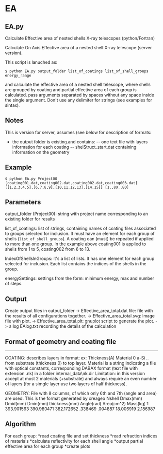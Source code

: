 # EA

EA.py
----------
Calculate Effective area of nested shells X-ray telescopes (python/Fortran)

Calculate On Axis Effective area of a nested shell X-ray telescope (server version).

This script is lanuched as:

    $ python EA.py output_folder list_of_coatings list_of_shell_groups energy_range

and calculate the effective area of a nested shell telescope, where shells are grouped
by coating and partial effective area of each group is calculated.
pass arguments separated by spaces without any space inside the single argument.
Don't use any delimiter for strings (see examples for sintax).

Notes
----------
This is version for server, assumes (see below for description of formats:
- the output folder is existing.and contains:
-- one text file with layers information for each coating
-- shelStruct_start.dat containing information on the geometry

Example
----------
    $ python EA.py Project00 [coating001.dat,coating002.dat,coating002.dat,coating003.dat] [[1,2,3,4,5],[6,7,8,9],[10,11,12,13],[14,15]] [1.,80.,80]
    
Parameters
----------

output_folder (Project00): string with project name corresponding to an existing folder for results

list_of_coatings: list of strings, containing names of coating files associated to groups selected for inclusion. It must have an element for each group of shells (`list_of_shell_groups`). A coating can (must) be repeated if applied to more than one group. In the example above coating001 is applied to shells from 1 to 5, coating002 from 6 to 13.

IndexOfShellsInGroups: it's a list of lists. It has one element for each group selected for inclusion. Each list contains the indices of the shells in the group.

energySettings: settings from the form: minimum energy, max and number of steps

Output
-----------
Create output files in output_folder
	-> Effective_area_total.dat file: file with the results of all configurations together.
	-> Effective_area_total.svg: Image file with plot.
	-> Effective_area_total.plt: gnuplot script to generate the plot.
	-> a log EAlog.txt recording the details of the calculation


Format of geometry and coating file
----------
----------
COATING:
describes layers in format:
ex:
Thickness(A)	Material
0	a-Si
..
from substrate (thickness 0) to top layer. Material is a string indicating a file
with optical constants, corresponding DABAX format (text file with extension .nk) 
in a folder internal_data\nk.dir
    Limitation: in this version accept at most 2 materials (+substrate) and always
    require an even number of layers (for a simgle layer use two layers of half thickness).

GEOMETRY:
File with 8 columns, of which only 6th and 7th (angle and area) are used.
This is the format generated by creageo
Nshell	Dmax(mm)	Dmid(mm)	Dmin(mm)	thickness(mm)	Angle(rad)	Area(cm^2)	Mass(kg)
1	393.901563	390.980471	382.172652	.338469	.004887	18.006919	2.186987


Algorithm
----------
For each group:
*read coating file and set thickness 
*read refraction indices of materials
*calculate reflectivity for each shell angle
*output partial effective area for each group
*create plots


